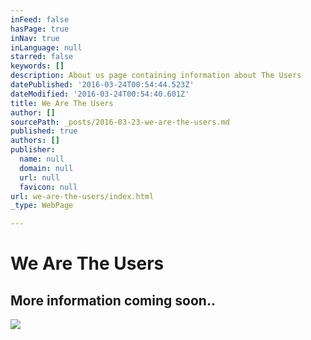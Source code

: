 ```yaml
---
inFeed: false
hasPage: true
inNav: true
inLanguage: null
starred: false
keywords: []
description: About us page containing information about The Users
datePublished: '2016-03-24T00:54:44.523Z'
dateModified: '2016-03-24T00:54:40.601Z'
title: We Are The Users
author: []
sourcePath: _posts/2016-03-23-we-are-the-users.md
published: true
authors: []
publisher:
  name: null
  domain: null
  url: null
  favicon: null
url: we-are-the-users/index.html
_type: WebPage

---
```

# We Are The Users

## More information coming soon..
![](https://the-grid-user-content.s3-us-west-2.amazonaws.com/bcb9e6ad-f514-47c8-8e80-d4f9f21611e7.jpg)